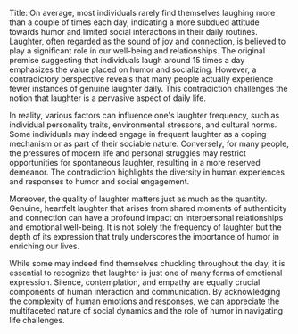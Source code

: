 Title: On average, most individuals rarely find themselves laughing more than a couple of times each day, indicating a more subdued attitude towards humor and limited social interactions in their daily routines.
Laughter, often regarded as the sound of joy and connection, is believed to play a significant role in our well-being and relationships. The original premise suggesting that individuals laugh around 15 times a day emphasizes the value placed on humor and socializing. However, a contradictory perspective reveals that many people actually experience fewer instances of genuine laughter daily. This contradiction challenges the notion that laughter is a pervasive aspect of daily life. 

In reality, various factors can influence one's laughter frequency, such as individual personality traits, environmental stressors, and cultural norms. Some individuals may indeed engage in frequent laughter as a coping mechanism or as part of their sociable nature. Conversely, for many people, the pressures of modern life and personal struggles may restrict opportunities for spontaneous laughter, resulting in a more reserved demeanor. The contradiction highlights the diversity in human experiences and responses to humor and social engagement. 

Moreover, the quality of laughter matters just as much as the quantity. Genuine, heartfelt laughter that arises from shared moments of authenticity and connection can have a profound impact on interpersonal relationships and emotional well-being. It is not solely the frequency of laughter but the depth of its expression that truly underscores the importance of humor in enriching our lives. 

While some may indeed find themselves chuckling throughout the day, it is essential to recognize that laughter is just one of many forms of emotional expression. Silence, contemplation, and empathy are equally crucial components of human interaction and communication. By acknowledging the complexity of human emotions and responses, we can appreciate the multifaceted nature of social dynamics and the role of humor in navigating life challenges.